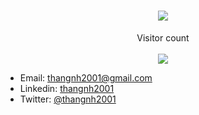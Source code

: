 <h1 align="center">
  <a href="https://git.io/typing-svg">
    <img src="https://readme-typing-svg.herokuapp.com/?lines=Hello,+World!;My+name+is+Thang.;Welcome+to+my+profile!&center=true&size=27">
  </a>
</h1>

<p align="center">Visitor count<br><br><img src="https://profile-counter.glitch.me/huuthang201/count.svg" /> </p>

- Email: thangnh2001@gmail.com
- Linkedin: [thangnh2001](https://www.linkedin.com/in/thangnh2001/)
- Twitter: [@thangnh2001](https://twitter.com/thangnh2001)
<!---
huuthang201/huuthang201 is a ✨ special ✨ repository because its `README.md` (this file) appears on your GitHub profile.
You can click the Preview link to take a look at your changes.
--->
